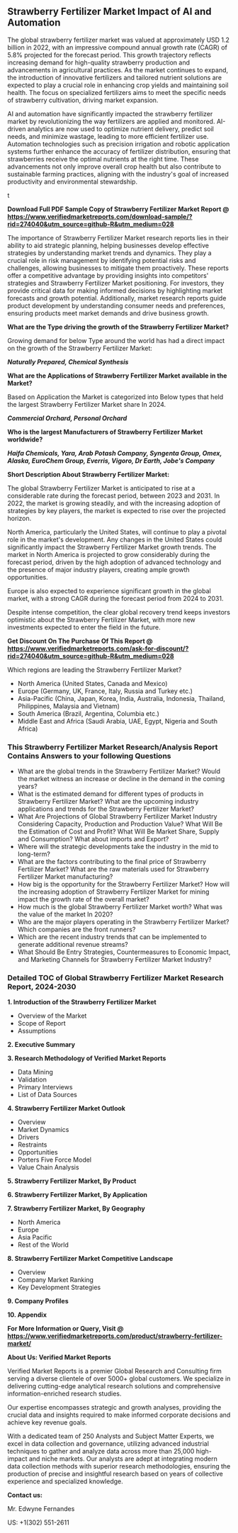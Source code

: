 <h2>Strawberry Fertilizer Market Impact of AI and Automation</h2><p>The global strawberry fertilizer market was valued at approximately USD 1.2 billion in 2022, with an impressive compound annual growth rate (CAGR) of 5.8% projected for the forecast period. This growth trajectory reflects increasing demand for high-quality strawberry production and advancements in agricultural practices. As the market continues to expand, the introduction of innovative fertilizers and tailored nutrient solutions are expected to play a crucial role in enhancing crop yields and maintaining soil health. The focus on specialized fertilizers aims to meet the specific needs of strawberry cultivation, driving market expansion.</p><p>AI and automation have significantly impacted the strawberry fertilizer market by revolutionizing the way fertilizers are applied and monitored. AI-driven analytics are now used to optimize nutrient delivery, predict soil needs, and minimize wastage, leading to more efficient fertilizer use. Automation technologies such as precision irrigation and robotic application systems further enhance the accuracy of fertilizer distribution, ensuring that strawberries receive the optimal nutrients at the right time. These advancements not only improve overall crop health but also contribute to sustainable farming practices, aligning with the industry's goal of increased productivity and environmental stewardship.</p>t</p><p id="" class=""><strong>Download Full PDF Sample Copy of Strawberry Fertilizer Market Report @ <a href="https://www.verifiedmarketreports.com/download-sample/?rid=274040&utm_source=github-R&utm_medium=028" target="_blank">https://www.verifiedmarketreports.com/download-sample/?rid=274040&utm_source=github-R&utm_medium=028</a></strong></p><p>The importance of&nbsp;Strawberry Fertilizer Market research reports lies in their ability to aid strategic planning, helping businesses develop effective strategies by understanding market trends and dynamics. They play a crucial role in risk management by identifying potential risks and challenges, allowing businesses to mitigate them proactively. These reports offer a competitive advantage by providing insights into competitors' strategies and Strawberry Fertilizer Market positioning. For investors, they provide critical data for making informed decisions by highlighting market forecasts and growth potential. Additionally, market research reports guide product development by understanding consumer needs and preferences, ensuring products meet market demands and drive business growth.</p><p><strong>What are the&nbsp;Type driving the growth of the Strawberry Fertilizer Market?</strong></p><p id="" class="">Growing demand for below Type around the world has had a direct impact on the growth of the Strawberry Fertilizer Market:</p><em><strong>Naturally Prepared, Chemical Synthesis</strong></em></p><strong>What are the&nbsp;Applications&nbsp;of Strawberry Fertilizer Market available in the Market?</strong></p><p id="" class="">Based on Application the Market is categorized into Below types that held the largest Strawberry Fertilizer Market share In 2024.</p><em><strong>Commercial Orchard, Personal Orchard</strong></em></p><strong>Who is the largest Manufacturers of Strawberry Fertilizer Market worldwide?</strong></p><p><em><strong>Haifa Chemicals, Yara, Arab Potash Company, Syngenta Group, Omex, Alaska, EuroChem Group, Everris, Vigoro, Dr Earth, Jobe's Company</strong></em></p><p id="" class=""><strong>Short Description About Strawberry Fertilizer Market:</strong></p><p>The global Strawberry Fertilizer Market is anticipated to rise at a considerable rate during the forecast period, between 2023 and 2031. In 2022, the market is growing steadily, and with the increasing adoption of strategies by key players, the market is expected to rise over the projected horizon.</p><p>North America, particularly the United States, will continue to play a pivotal role in the market's development. Any changes in the United States could significantly impact the Strawberry Fertilizer Market growth trends. The market in North America is projected to grow considerably during the forecast period, driven by the high adoption of advanced technology and the presence of major industry players, creating ample growth opportunities.</p><p>Europe is also expected to experience significant growth in the global market, with a strong CAGR during the forecast period from 2024 to 2031.</p><p>Despite intense competition, the clear global recovery trend keeps investors optimistic about the Strawberry Fertilizer Market, with more new investments expected to enter the field in the future.</p><p id="" class=""><strong>Get Discount On The Purchase Of This Report @ <a href="https://www.verifiedmarketreports.com/ask-for-discount/?rid=274040&utm_source=github-R&utm_medium=028" target="_blank">https://www.verifiedmarketreports.com/ask-for-discount/?rid=274040&utm_source=github-R&utm_medium=028</a></strong></p>Which regions are leading the Strawberry Fertilizer Market?</p><ul><li>North America (United States, Canada and Mexico)</li><li>Europe (Germany, UK, France, Italy, Russia and Turkey etc.)</li><li>Asia-Pacific (China, Japan, Korea, India, Australia, Indonesia, Thailand, Philippines, Malaysia and Vietnam)</li><li>South America (Brazil, Argentina, Columbia etc.)</li><li>Middle East and Africa (Saudi Arabia, UAE, Egypt, Nigeria and South Africa)</li></ul><h3 id="" class="">This Strawberry Fertilizer Market Research/Analysis Report Contains Answers to your following Questions</h3><ul><li>What are the global trends in the Strawberry Fertilizer Market? Would the market witness an increase or decline in the demand in the coming years?</li><li>What is the estimated demand for different types of products in Strawberry Fertilizer Market? What are the upcoming industry applications and trends for the Strawberry Fertilizer Market?</li><li>What Are Projections of Global Strawberry Fertilizer Market Industry Considering Capacity, Production and Production Value? What Will Be the Estimation of Cost and Profit? What Will Be Market Share, Supply and Consumption? What about imports and Export?</li><li>Where will the strategic developments take the industry in the mid to long-term?</li><li>What are the factors contributing to the final price of Strawberry Fertilizer Market? What are the raw materials used for Strawberry Fertilizer Market manufacturing?</li><li>How big is the opportunity for the Strawberry Fertilizer Market? How will the increasing adoption of Strawberry Fertilizer Market for mining impact the growth rate of the overall market?</li><li>How much is the global Strawberry Fertilizer Market worth? What was the value of the market In 2020?</li><li>Who are the major players operating in the Strawberry Fertilizer Market? Which companies are the front runners?</li><li>Which are the recent industry trends that can be implemented to generate additional revenue streams?</li><li>What Should Be Entry Strategies, Countermeasures to Economic Impact, and Marketing Channels for Strawberry Fertilizer Market Industry?</li></ul><h3 id="" class="">Detailed TOC of Global Strawberry Fertilizer Market Research Report, 2024-2030</h3><p id="" class=""><strong>1. Introduction of the Strawberry Fertilizer Market</strong></p><ul><li>Overview of the Market</li><li>Scope of Report</li><li>Assumptions</li></ul><p id="" class=""><strong>2. Executive Summary</strong></p><p id="" class=""><strong>3. Research Methodology of Verified Market Reports</strong></p><ul><li>Data Mining</li><li>Validation</li><li>Primary Interviews</li><li>List of Data Sources</li></ul><p id="" class=""><strong>4. Strawberry Fertilizer Market Outlook</strong></p><ul><li>Overview</li><li>Market Dynamics</li><li>Drivers</li><li>Restraints</li><li>Opportunities</li><li>Porters Five Force Model</li><li>Value Chain Analysis</li></ul><p id="" class=""><strong>5. Strawberry Fertilizer Market, By Product</strong></p><p id="" class=""><strong>6. Strawberry Fertilizer Market, By Application</strong></p><p id="" class=""><strong>7. Strawberry Fertilizer Market, By Geography</strong></p><ul><li>North America</li><li>Europe</li><li>Asia Pacific</li><li>Rest of the World</li></ul><p id="" class=""><strong>8. Strawberry Fertilizer Market Competitive Landscape</strong></p><ul><li>Overview</li><li>Company Market Ranking</li><li>Key Development Strategies</li></ul><p id="" class=""><strong>9. Company Profiles</strong></p><p id="" class=""><strong>10. Appendix</strong></p><p id="" class=""><strong>For More Information or Query, Visit @ <a href="https://www.verifiedmarketreports.com/product/strawberry-fertilizer-market/" target="_blank">https://www.verifiedmarketreports.com/product/strawberry-fertilizer-market/</a></strong></p><p id="" class=""><strong>About Us: Verified Market Reports</strong></p><p id="" class="">Verified Market Reports is a premier Global Research and Consulting firm serving a diverse clientele of over 5000+ global customers. We specialize in delivering cutting-edge analytical research solutions and comprehensive information-enriched research studies.</p><p id="" class="">Our expertise encompasses strategic and growth analyses, providing the crucial data and insights required to make informed corporate decisions and achieve key revenue goals.</p><p id="" class="">With a dedicated team of 250 Analysts and Subject Matter Experts, we excel in data collection and governance, utilizing advanced industrial techniques to gather and analyze data across more than 25,000 high-impact and niche markets. Our analysts are adept at integrating modern data collection methods with superior research methodologies, ensuring the production of precise and insightful research based on years of collective experience and specialized knowledge.</p><p id="" class=""><strong>Contact us:</strong></p><p id="" class="">Mr. Edwyne Fernandes</p><p id="" class="">US: +1(302) 551-2611</p>